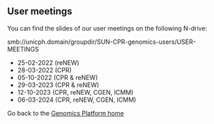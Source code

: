 ## User meetings

You can find the slides of our user meetings on the following N-drive:

smb://unicph.domain/groupdir/SUN-CPR-genomics-users/USER-MEETINGS

 * 25-02-2022 (reNEW)
 * 28-03-2022 (CPR)
 * 05-10-2022 (CPR & reNEW)
 * 29-03-2023 (CPR & reNEW)
 * 12-10-2023 (CPR, reNEW, CGEN, ICMM)
 * 06-03-2024 (CPR, reNEW, CGEN, ICMM)
 
Go back to the [Genomics Platform home](https://sundgenomics.github.io)
